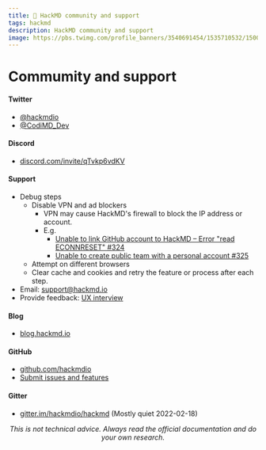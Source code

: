 ```yaml
---
title: 📄 HackMD community and support
tags: hackmd
description: HackMD community and support
image: https://pbs.twimg.com/profile_banners/3540691454/1535710532/1500x500
---
```


Commumity and support
===

#### Twitter

- [@hackmdio](https://twitter.com/hackmdio)
- [@CodiMD_Dev](https://twitter.com/CodiMD_Dev)

#### Discord

- [discord.com/invite/qTvkp6vdKV](https://discord.com/invite/qTvkp6vdKV)

#### Support

- Debug steps
    - Disable VPN and ad blockers
        - VPN may cause HackMD's firewall to block the IP address or account.
        - E.g.
            - [Unable to link GitHub account to HackMD – Error "read ECONNRESET" #324](https://github.com/hackmdio/hackmd-io-issues/issues/324#issuecomment-1427438134)
            - [Unable to create public team with a personal account #325](https://github.com/hackmdio/hackmd-io-issues/issues/325#issuecomment-1435436963)
    - Attempt on different browsers
    - Clear cache and cookies and retry the feature or process after each step.
- Email: [support@hackmd.io](mailto:support@hackmd.io)
- Provide feedback: [UX interview](https://cal.com/hackmd-elek/ux-interview)

#### Blog

- [blog.hackmd.io](https://blog.hackmd.io/)

#### GitHub

- [github.com/hackmdio](https://github.com/hackmdio)
- [Submit issues and features](https://github.com/hackmdio/hackmd-io-issues/issues)

#### Gitter

- [gitter.im/hackmdio/hackmd](https://gitter.im/hackmdio/hackmd) (Mostly quiet 2022-02-18)

<p style="text-align: center; font-style: italic">This is not technical advice. Always read the official documentation and do your own research.</p>